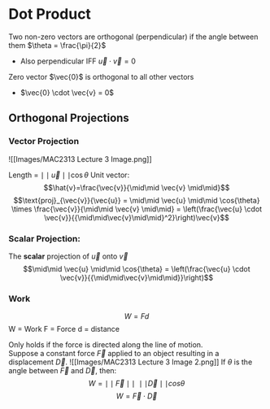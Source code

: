 # Dot Product

Two non-zero vectors are orthogonal (perpendicular) if the angle between them $\theta = \frac{\pi}{2}$
- Also perpendicular IFF $\vec{u} \cdot \vec{v} = 0$

Zero vector $\vec{0}$ is orthogonal to all other vectors
- $\vec{0} \cdot \vec{v} = 0$

## Orthogonal Projections

### Vector Projection

![[Images/MAC2313 Lecture 3 Image.png]]

Length = $\mid\mid \vec{u} \mid\mid \cos{\theta}$
Unit vector: $$\hat{v}=\frac{\vec{v}}{\mid\mid \vec{v} \mid\mid}$$
$$\text{proj}_{\vec{v}}{\vec{u}} = \mid\mid \vec{u} \mid\mid \cos{\theta} \times \frac{\vec{v}}{\mid\mid \vec{v} \mid\mid}
= \left(\frac{\vec{u} \cdot \vec{v}}{{\mid\mid\vec{v}\mid\mid}^2}\right)\vec{v}$$

### Scalar Projection:
The **scalar** projection of $\vec{u}$ onto $\vec{v}$
$$\mid\mid \vec{u} \mid\mid \cos{\theta} = \left(\frac{\vec{u} \cdot \vec{v}}{{\mid\mid\vec{v}\mid\mid}}\right)$$
### Work
$$W=Fd$$W = Work
F = Force
d = distance

Only holds if the force is directed along the line of motion.
\
Suppose a constant force $\vec F$ applied to an object resulting in a displacement $\vec D$.
![[Images/MAC2313 Lecture 3 Image 2.png]]
If $\theta$ is the angle between $\vec F$ and $\vec D$, then:
$$W =\mid\mid\vec{F}\mid\mid\ \mid\mid \vec D \mid\mid cos{\theta}$$
$$W=\vec{F}\cdot\vec{D}$$
